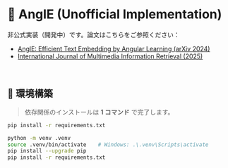 # 📘 AnglE (Unofficial Implementation)

非公式実装（開発中）です。論文はこちらをご参照ください：
- [AnglE: Efficient Text Embedding by Angular Learning (arXiv 2024)](https://arxiv.org/pdf/2407.16243v1?utm_source=chatgpt.com)
- [International Journal of Multimedia Information Retrieval (2025)](https://link.springer.com/article/10.1007/s13735-025-00370-y?utm_source=chatgpt.com)


<br>


## 🚀 環境構築

> 依存関係のインストールは **1 コマンド** で完了します。

```bash
pip install -r requirements.txt

python -m venv .venv
source .venv/bin/activate　  # Windows: .\.venv\Scripts\activate
pip install --upgrade pip
pip install -r requirements.txt
